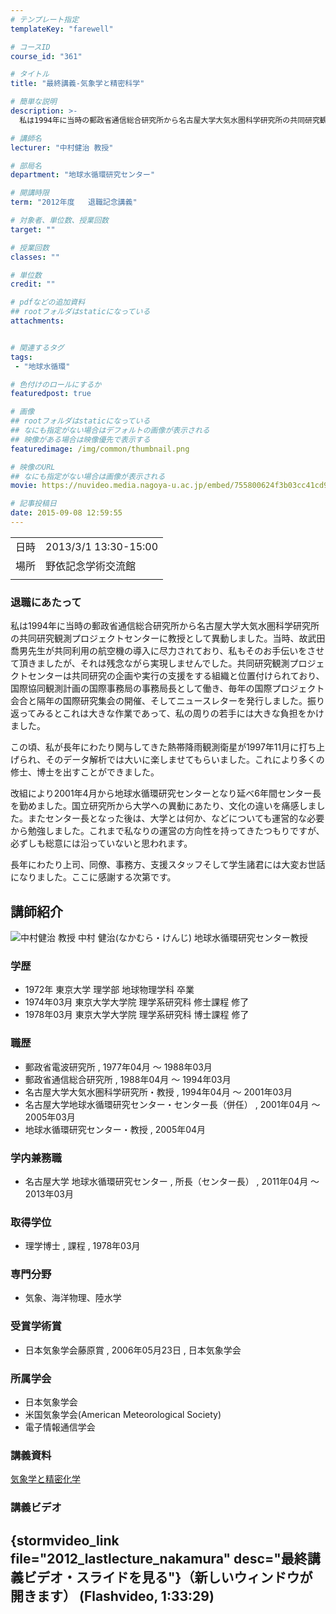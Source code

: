 ```yaml
---
# テンプレート指定
templateKey: "farewell"

# コースID
course_id: "361"

# タイトル
title: "最終講義-気象学と精密科学"

# 簡単な説明
description: >-
  私は1994年に当時の郵政省通信総合研究所から名古屋大学大気水圏科学研究所の共同研究観測プロジェクトセンターに教授として異動しました。当時、故武田喬男先生が共同利用の航空機の導入に尽力されており、私もそのお手伝いをさせて頂きましたが、それは残念ながら実現しませんでした。共同研究観測プロジェクトセンターは共同研究の企画や実行の支援をする組織と位置付けられており、国際協同観測計画の国際事務局の事務 ...

# 講師名
lecturer: "中村健治 教授"

# 部局名
department: "地球水循環研究センター"

# 開講時限
term: "2012年度	退職記念講義"

# 対象者、単位数、授業回数
target: ""

# 授業回数
classes: ""

# 単位数
credit: ""

# pdfなどの追加資料
## rootフォルダはstaticになっている
attachments:


# 関連するタグ
tags:
 - "地球水循環"

# 色付けのロールにするか
featuredpost: true

# 画像
## rootフォルダはstaticになっている
## なにも指定がない場合はデフォルトの画像が表示される
## 映像がある場合は映像優先で表示する
featuredimage: /img/common/thumbnail.png

# 映像のURL
## なにも指定がない場合は画像が表示される
movie: https://nuvideo.media.nagoya-u.ac.jp/embed/755800624f3b03cc41cd9cbe8082e99ca39a13ab

# 記事投稿日
date: 2015-09-08 12:59:55
---
```


|   |   |
|---|---|
| 日時 | 2013/3/1  13:30-15:00 |
| 場所 | 野依記念学術交流館 |
|   |   |


### 退職にあたって

私は1994年に当時の郵政省通信総合研究所から名古屋大学大気水圏科学研究所の共同研究観測プロジェクトセンターに教授として異動しました。当時、故武田喬男先生が共同利用の航空機の導入に尽力されており、私もそのお手伝いをさせて頂きましたが、それは残念ながら実現しませんでした。共同研究観測プロジェクトセンターは共同研究の企画や実行の支援をする組織と位置付けられており、国際協同観測計画の国際事務局の事務局長として働き、毎年の国際プロジェクト会合と隔年の国際研究集会の開催、そしてニュースレターを発行しました。振り返ってみるとこれは大きな作業であって、私の周りの若手には大きな負担をかけました。

この頃、私が長年にわたり関与してきた熱帯降雨観測衛星が1997年11月に打ち上げられ、そのデータ解析では大いに楽しませてもらいました。これにより多くの修士、博士を出すことができました。

改組により2001年4月から地球水循環研究センターとなり延べ6年間センター長を勤めました。国立研究所から大学への異動にあたり、文化の違いを痛感しました。またセンター長となった後は、大学とは何か、などについても運営的な必要から勉強しました。これまで私なりの運営の方向性を持ってきたつもりですが、必ずしも総意には沿っていないと思われます。

長年にわたり上司、同僚、事務方、支援スタッフそして学生諸君には大変お世話になりました。ここに感謝する次第です。


## 講師紹介


![中村健治 教授](http://ocw.nagoya-u.jp/files/361/s_H24nakamura_facephoto.resize.jpg) 
中村 健治(なかむら・けんじ) 地球水循環研究センター教授

### 学歴

* 1972年 東京大学 理学部 地球物理学科 卒業
* 1974年03月 東京大学大学院 理学系研究科 修士課程 修了
* 1978年03月 東京大学大学院 理学系研究科 博士課程 修了

### 職歴

* 郵政省電波研究所 , 1977年04月 〜 1988年03月
* 郵政省通信総合研究所 , 1988年04月 〜 1994年03月
* 名古屋大学大気水圏科学研究所・教授 , 1994年04月 〜 2001年03月
* 名古屋大学地球水循環研究センター・センター長（併任） , 2001年04月 〜 2005年03月
* 地球水循環研究センター・教授 , 2005年04月

### 学内兼務職

* 名古屋大学 地球水循環研究センター , 所長（センター長） , 2011年04月 〜 2013年03月

### 取得学位

* 理学博士 , 課程 , 1978年03月

### 専門分野

* 気象、海洋物理、陸水学

### 受賞学術賞

* 日本気象学会藤原賞 , 2006年05月23日 , 日本気象学会

### 所属学会

* 日本気象学会
* 米国気象学会(American Meteorological Society)
* 電子情報通信学会


### 講義資料

[気象学と精密化学](http://ocw.nagoya-u.jp/files/361/H24nakamura_Last_Lecture.pdf) 


### 講義ビデオ

{stormvideo_link file="2012_lastlecture_nakamura" desc="最終講義ビデオ・スライドを見る"}（新しいウィンドウが開きます） (Flashvideo, 1:33:29)
-----